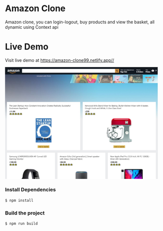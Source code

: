 # Amazon Clone
Amazon clone, you can login-logout, buy products and view the basket, all dynamic using Context api

# Live Demo
Visit live demo at <https://amazon-clone99.netlify.app//>

![](screenshot.png)

### Install Dependencies
```sh
$ npm install 
```

### Build the project
```sh
$ npm run build
```
